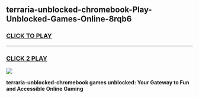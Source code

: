 
## terraria-unblocked-chromebook-Play-Unblocked-Games-Online-8rqb6
<h3>
<a href="https://premium76.site?title=terraria-unblocked-chromebook&ref=25A">CLICK TO PLAY</a></h3>
<hr>

<h3>
<a href="https://premium76.site?title=terraria-unblocked-chromebook&ref=25A">CLICK 2 PLAY</a>
  
</h3>

<a href="https://premium76.site?title=terraria-unblocked-chromebook&ref=25A"><img src="https://clearcache.store/games.png"></a>


**terraria-unblocked-chromebook games unblocked: Your Gateway to Fun and Accessible Online Gaming**
